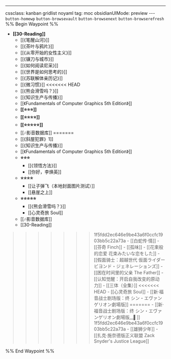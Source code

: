 ---
cssclass: kanban gridlist noyaml
tag: moc
obsidianUIMode: preview
--- `button-homewp`  `button-browsevault`  `button-browsenext` `button-browserefresh` 
%% Begin Waypoint %%
- **[[30-Reading]]**
	- [[《笔醒山河》]]
	- [[《茶叶与鸦片》]]
	- [[《从零开始的女性主义》]]
	- [[《镰刀与城市》]]
	- [[《如何阅读尼采》]]
	- [[《世界是如何思考的》]]
	- [[《苏联解体亲历记》]]
	- [[《微习惯》]]
<<<<<<< HEAD
	- [[《熊会滑雪吗？》]]
	- [[《知识生产与传播》]]
	- [[《Fundamentals of Computer Graphics 5th Edition》]]
	- **[[⭐️⭐️⭐️]]**
	- **[[⭐️⭐️⭐️⭐️]]**
	- **[[⭐️⭐️⭐️⭐️⭐️]]**
	- [[🎶影音数据库]]
=======
	- [[《斜屋犯罪》1]]
	- [[《知识生产与传播》]]
	- [[《Fundamentals of Computer Graphics 5th Edition》]]
	- **⭐️⭐️⭐️**
		- [[《领悟方法》]]
		- [[你好，李焕英]]
	- **⭐️⭐️⭐️⭐️**
		- [[让子弹飞（本地封面图片测试）]]
		- [[悬崖之上]]
	- **⭐️⭐️⭐️⭐️⭐️**
		- [[《熊会滑雪吗？》]]
		- [[心灵奇旅 Soul]]
	- [[🎶影音数据库]]
	- [[30-Reading]]
>>>>>>> 1f5fdd2ec646e9be43a6f0ccfc1903bb5c22a73a
	- [[白蛇传·情]]
	- [[芬奇 Finch]]
	- [[孤味]]
	- [[花束般的恋爱 花束みたいな恋をした]]
	- [[假面骑士：超越世代 仮面ライダー ビヨンド・ジェネレーションズ]]
	- [[困在时间里的父亲 The Father]]
	- [[认知觉醒：开启自我改变的原动力]]
	- [[三体（全集）]]
<<<<<<< HEAD
	- [[心灵奇旅 Soul]]
	- [[新·福音战士剧场版：终 シン・エヴァンゲリオン劇場版]]
=======
	- [[新·福音战士剧场版：终 シン・エヴァンゲリオン劇場版__▌]]
>>>>>>> 1f5fdd2ec646e9be43a6f0ccfc1903bb5c22a73a
	- [[雄狮少年]]
	- [[扎克·施奈德版正义联盟 Zack Snyder's Justice League]]

%% End Waypoint %%